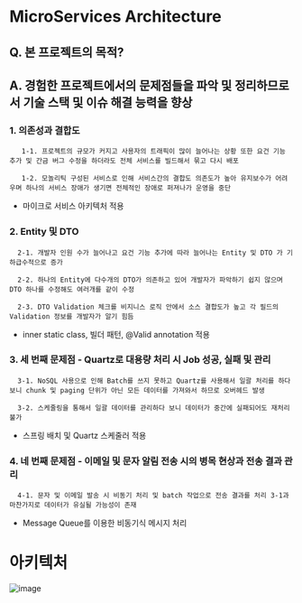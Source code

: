 # MicroServices Architecture

## Q. 본 프로젝트의 목적?

## A. 경험한 프로젝트에서의 문제점들을 파악 및 정리하므로서 기술 스택 및 이슈 해결 능력을 향상

### 1. 의존성과 결합도

       1-1. 프로젝트의 규모가 커지고 사용자의 트래픽이 많이 늘어나는 상황 또한 요건 기능 추가 및 간금 버그 수정을 하더라도 전체 서비스를 빌드해서 묶고 다시 배포
      
       1-2. 모놀리틱 구성된 서비스로 인해 서비스간의 결합도 의존도가 높아 유지보수가 어려우며 하나의 서비스 장애가 생기면 전체적인 장애로 퍼져나가 운영을 중단

* 마이크로 서비스 아키텍처 적용

### 2. Entity 및 DTO

      2-1. 개발자 인원 수가 늘어나고 요건 기능 추가에 따라 늘어나는 Entity 및 DTO 가 기하급수적으로 증가
   
      2-2. 하나의 Entity에 다수개의 DTO가 의존하고 있어 개발자가 파악하기 쉽지 않으며 DTO 하나를 수정해도 여러개를 같이 수정

      2-3. DTO Validation 체크를 비지니스 로직 안에서 소스 결합도가 높고 각 필드의 Validation 정보를 개발자가 알기 힘듬 

* inner static class, 빌더 패턴, @Valid annotation 적용

### 3. 세 번째 문제점 - Quartz로 대용량 처리 시 Job 성공, 실패 및 관리

      3-1. NoSQL 사용으로 인해 Batch를 쓰지 못하고 Quartz를 사용해서 일괄 처리를 하다보니 chunk 및 paging 단위가 아닌 모든 데이터를 가져와서 하므로 오버헤드 발생
   
      3-2. 스케줄링을 통해서 일괄 데이터를 관리하다 보니 데이터가 중간에 실패되어도 재처리 불가

* 스프링 배치 및 Quartz 스케줄러 적용

### 4. 네 번째 문제점 - 이메일 및 문자 알림 전송 시의 병목 현상과 전송 결과 관리

      4-1. 문자 및 이메일 발송 시 비동기 처리 및 batch 작업으로 전송 결과를 처리 3-1과 마찬가지로 데이터가 유실될 가능성이 존재

* Message Queue를 이용한 비동기식 메시지 처리


# 아키텍처

![image](https://user-images.githubusercontent.com/19419438/160290362-db3e08f3-e246-465b-a18f-a24aecfc07ca.png)
